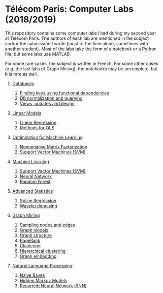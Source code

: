# Télécom Paris: Computer Labs (2018/2019)

This repository contains some computer labs I had during my second year at Télécom Paris. The authors of each lab are mentioned in the subject and/or the submission I wrote (most of the time alone, sometimes with another student). Most of the labs take the form of a notebook or a Python file, but some labs use MATLAB. 

For some rare cases, the subject is written in French. For some other cases (e.g. the last labs of Graph Mining), the notebooks may be uncomplete, but it is rare as well.

1. [Databases](https://github.com/moulinantoine/labs-telecom/tree/master/databases) <br/>
     1. [Finding keys using functional dependencies](https://github.com/moulinantoine/labs-telecom/tree/master/databases)
     2. [DB normalization and querying](https://github.com/moulinantoine/labs-telecom/tree/master/databases)
     3. [Views, updates and design](https://github.com/moulinantoine/labs-telecom/tree/master/databases)

2. [Linear Models](https://github.com/moulinantoine/labs-telecom/tree/master/linear_models)
     1. [Linear Regression](https://github.com/moulinantoine/labs-telecom/tree/master/linear_models/linear_regression)
     2. [Methods for OLS](https://github.com/moulinantoine/labs-telecom/tree/master/linear_models/methods_before_ols)

3. [Optimization for Machine Learning](https://github.com/moulinantoine/labs-telecom/tree/master/optimization_for_ml)
     1. [Nonnegative Matrix Factorization](https://github.com/moulinantoine/labs-telecom/tree/master/optimization_for_ml/matrix_factorization)
     2. [Support Vector Machines (SVM)](https://github.com/moulinantoine/labs-telecom/tree/master/optimization_for_ml/svm)

4. [Machine Learning](https://github.com/moulinantoine/labs-telecom/tree/master/machine_learning)
     1. [Support Vector Machines (SVM)](https://github.com/moulinantoine/labs-telecom/tree/master/machine_learning/svm)
     2. [Neural Network](https://github.com/moulinantoine/labs-telecom/tree/master/machine_learning/neural_network)
     3. [Random Forest](https://github.com/moulinantoine/labs-telecom/tree/master/machine_learning/random_forest)

5. [Advanced Statistics](https://github.com/moulinantoine/labs-telecom/tree/master/advanced_statistics)
     1. [Spline Regression](https://github.com/moulinantoine/labs-telecom/tree/master/advanced_statistics/spline_regression)
     2. [Wavelet denoising](https://github.com/moulinantoine/labs-telecom/tree/master/advanced_statistics/wavelet_denoising)
     
6. [Graph Mining](https://github.com/moulinantoine/labs-telecom/tree/master/graph_mining)
     1. [Sampling nodes and edges](https://github.com/moulinantoine/labs-telecom/tree/master/graph_mining)
     2. [Graph models](https://github.com/moulinantoine/labs-telecom/tree/master/graph_mining)
     3. [Graph structure](https://github.com/moulinantoine/labs-telecom/tree/master/graph_mining)
     4. [PageRank](https://github.com/moulinantoine/labs-telecom/tree/master/graph_mining)
     5. [Clustering](https://github.com/moulinantoine/labs-telecom/tree/master/graph_mining)
     6. [Hierarchical clustering](https://github.com/moulinantoine/labs-telecom/tree/master/graph_mining)
     7. [Graph embedding](https://github.com/moulinantoine/labs-telecom/tree/master/graph_mining)

7. [Natural Language Processing](https://github.com/moulinantoine/labs-telecom/tree/master/nlp)
     1. [Naive Bayes](https://github.com/moulinantoine/labs-telecom/tree/master/nlp/naive_bayes)
     2. [Hidden Markov Models](https://github.com/moulinantoine/labs-telecom/tree/master/nlp/hmm)
     3. [Recurrent Neural Network (RNN)](https://github.com/moulinantoine/labs-telecom/tree/master/nlp/rnn)
